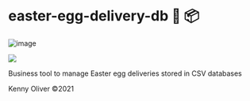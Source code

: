 # easter-egg-delivery-db :hatching_chick: :package:

![image](https://www.codefactor.io/repository/github/KennyOliver/easter-egg-delivery-db/badge?style=for-the-badge)

[![](https://repl.it/badge/github/KennyOliver/easter-egg-delivery-db)](https://repl.it/@KennyOliver/easter-egg-delivery-db)

Business tool to manage Easter egg deliveries stored in CSV databases

Kenny Oliver ©2021
